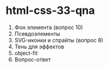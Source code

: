 # html-css-33-qna

1. Фон элемента (вопрос 10)
2. Псевдоэлементы
3. SVG-иконки и спрайты (вопрос 8)
4. Тень для эффектов
5. object-fit
6. Вопрос-ответ
